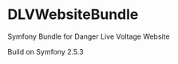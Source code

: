 DLVWebsiteBundle
================

Symfony Bundle for Danger Live Voltage Website

Build on Symfony 2.5.3
